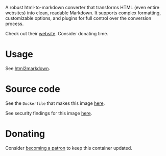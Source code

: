 A robust html-to-markdown converter that transforms HTML (even entire websites)
into clean, readable Markdown. It supports complex formatting, customizable
options, and plugins for full control over the conversion process.

Check out their [website](https://html-to-markdown.com/). Consider donating time.

# Usage

See [html2markdown](https://github.com/akiraheid/containerfiles/blob/master/html2markdown/html2markdown).

# Source code

See the `Dockerfile` that makes this image [here](https://github.com/akiraheid/containerfiles).

See security findings for this image [here](https://akiraheid.github.io/containerfiles/).

# Donating

Consider [becoming a patron](https://www.patreon.com/akiracode) to keep this container updated.
